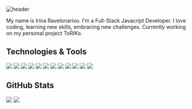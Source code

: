 <!-- ![Header](https://raw.githubusercontent.com/ravelonarivo/ravelonarivo/main/header.jpg) -->
![header](https://capsule-render.vercel.app/api?type=wave&color=5094f0&height=300&section=header&text=Hi%20there%20👋&fontColor=ffffff&fontSize=80&fontAlignY=35)

<!-- <h1 align="center">Hi there 👋</h1> -->

My name is  Irina Ravelonarivo. I'm a Full-Stack Javacript Developer. I love coding, learning new skills, embracing new challenges. Currently working on my personal project ToRIKo.

## Technologies & Tools 

![](https://img.shields.io/badge/OS-Windows-informational?style=flat&logo=Windows&logoColor=white&color=0078d6)
![](https://img.shields.io/badge/OS-Linux-informational?style=flat&logo=Linux&logoColor=white&color=fcc624)
![](https://img.shields.io/badge/Shell-Bash-informational?style=flat&logo=GNU-Bash&logoColor=white&color=4eaa25)
![](https://img.shields.io/badge/Editor-SublimeText-informational?style=flat&logo=Sublime-Text&logoColor=white&color=ff9800)
![](https://img.shields.io/badge/Code-Javascript-informational?style=flat&logo=JavaScript&logoColor=white&color=f7df1e)
![](https://img.shields.io/badge/Code-React-informational?style=flat&logo=React&logoColor=white&color=61dafb)
![](https://img.shields.io/badge/Code-Next.js-informational?style=flat&logo=Next.js&logoColor=white&color=000000)
![](https://img.shields.io/badge/Code-Node.js-informational?style=flat&logo=Node.js&logoColor=white&color=339933)
![](https://img.shields.io/badge/Tools-Git-informational?style=flat&logo=Git&logoColor=white&color=f05032)
![](https://img.shields.io/badge/Tools-PostgreSQL-informational?style=flat&logo=PostgreSQL&logoColor=white&color=336791)
![](https://img.shields.io/badge/Tools-Redis-informational?style=flat&logo=Redis&logoColor=white&color=dc382d)
![](https://img.shields.io/badge/Tools-Docker-informational?style=flat&logo=Docker&logoColor=white&color=2496ED)

## GitHub Stats

![](https://github-readme-stats.vercel.app/api/top-langs/?username=ravelonarivo&theme=default)
![](https://github-readme-stats.vercel.app/api?username=ravelonarivo&theme=default&show_icons=true)
